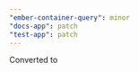 ```yaml
---
"ember-container-query": minor
"docs-app": patch
"test-app": patch
---
```


Converted <ContainerQuery> to <template> tag component
